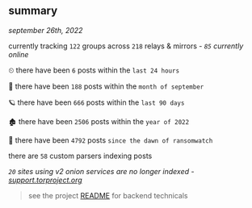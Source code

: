 
## summary
_september 26th, 2022_

currently tracking `122` groups across `218` relays & mirrors - _`85` currently online_

⏲ there have been `6` posts within the `last 24 hours`

🦈 there have been `188` posts within the `month of september`

🪐 there have been `666` posts within the `last 90 days`

🏚 there have been `2506` posts within the `year of 2022`

🦕 there have been `4792` posts `since the dawn of ransomwatch`

there are `58` custom parsers indexing posts

_`20` sites using v2 onion services are no longer indexed - [support.torproject.org](https://support.torproject.org/onionservices/v2-deprecation/)_

> see the project [README](https://github.com/joshhighet/ransomwatch#ransomwatch--) for backend technicals
